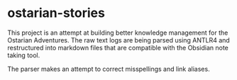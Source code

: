 # ostarian-stories

This project is an attempt at building better knowledge management for the Ostarian Adventures. The raw text logs are being parsed using ANTLR4 and restructured into markdown files that are compatible with the Obsidian note taking tool.

The parser makes an attempt to correct misspellings and link aliases.